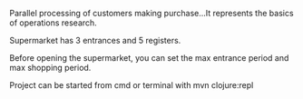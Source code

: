 Parallel processing of customers making purchase...It represents the basics of operations research.

Supermarket has 3 entrances and 5 registers.

Before opening the supermarket, you can set the max entrance period and max shopping period.




Project can be started from cmd or terminal with mvn clojure:repl